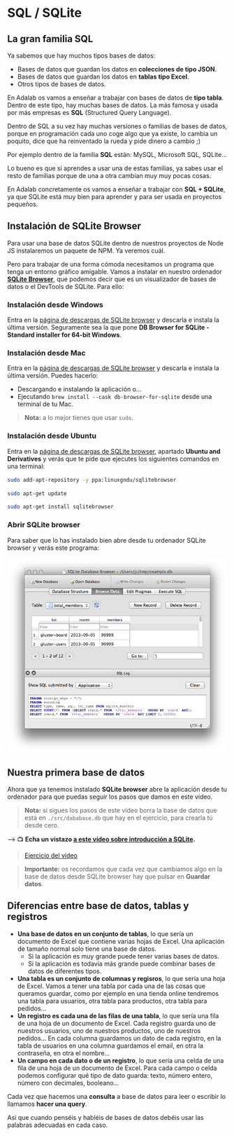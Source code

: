 # SQL / SQLite

## La gran familia SQL

Ya sabemos que hay muchos tipos bases de datos:

- Bases de datos que guardan los datos en **colecciones de tipo JSON**.
- Bases de datos que guardan los datos en **tablas tipo Excel**.
- Otros tipos de bases de datos.

En Adalab os vamos a enseñar a trabajar con bases de datos de **tipo tabla**. Dentro de este tipo, hay muchas bases de datos. La más famosa y usada por más empresas es **SQL** (Structured Query Language).

Dentro de SQL a su vez hay muchas versiones o familias de bases de datos, porque en programación cada uno coge algo que ya existe, lo cambia un poquito, dice que ha reinventado la rueda y pide dinero a cambio ;)

Por ejemplo dentro de la familia **SQL** están: MySQL, Microsoft SQL, SQLite...

Lo bueno es que si aprendes a usar una de estas familias, ya sabes usar el resto de familias porque de una a otra cambian muy muy pocas cosas.

En Adalab concretamente os vamos a enseñar a trabajar con **SQL + SQLite**, ya que SQLite está muy bien para aprender y para ser usada en proyectos pequeños.

## Instalación de SQLite Browser

Para usar una base de datos SQLite dentro de nuestros proyectos de Node JS instalaremos un paquete de NPM. Ya veremos cuál.

Pero para trabajar de una forma cómoda necesitamos un programa que tenga un entorno gráfico amigable. Vamos a instalar en nuestro ordenador [**SQLite Browser**](https://sqlitebrowser.org/), que podemos decir que es un visualizador de bases de datos o el DevTools de SQLite. Para ello:

### Instalación desde Windows

Entra en la [página de descargas de SQLite browser](https://sqlitebrowser.org/dl/) y descarla e instala la última versión. Seguramente sea la que pone **DB Browser for SQLite - Standard installer for 64-bit Windows**.

### Instalación desde Mac

Entra en la [página de descargas de SQLite browser](https://sqlitebrowser.org/dl/) y descarla e instala la última versión. Puedes hacerlo:

- Descargando e instalando la aplicación o...
- Ejecutando `brew install --cask db-browser-for-sqlite` desde una terminal de tu Mac.

> **Nota:** a lo mejor tienes que usar `sudo`.

### Instalación desde Ubuntu

Entra en la [página de descargas de SQLite browser](https://sqlitebrowser.org/dl/), apartado **Ubuntu and Derivatives** y verás que te pide que ejecutes los siguientes comandos en una terminal:

```bash
sudo add-apt-repository -y ppa:linuxgndu/sqlitebrowser
```

```bash
sudo apt-get update
```

```bash
sudo apt-get install sqlitebrowser
```

### Abrir SQLite browser

Para saber que lo has instalado bien abre desde tu ordenador SQLite browser y verás este programa:

![SQLite broser](./assets/images/sqlite-browser.png)

## Nuestra primera base de datos

Ahora que ya tenemos instalado **SQLite browser** abre la aplicación desde tu ordenador para que puedas seguir los pasos que damos en este vídeo.

> **Nota:** si sigues los pasos de este vídeo borra la base de datos que está en `./src/dababase.db` que hay en el ejercicio, para crearla tú desde cero.

&#10230; &#128250; **Echa un vistazo [a este vídeo sobre introducción a SQLite](https://www.youtube.com/watch?v=l34svW5Amf4).**

> [Ejercicio del vídeo](https://github.com/Adalab/ejercicios-de-los-materiales/tree/main/promo-l/4-4-2-sql-intro)

> **Importante:** os recordamos que cada vez que cambiamos algo en la base de datos desde SQLite browser hay que pulsar en **Guardar datos**.

## Diferencias entre base de datos, tablas y registros

- **Una base de datos en un conjunto de tablas**, lo que sería un documento de Excel que contiene varias hojas de Excel. Una aplicación de tamaño normal solo tiene una base de datos.
   - Si la aplicación es muy grande puede tener varias bases de datos.
   - Si la aplicación es todavía más grande puede combinar bases de datos de diferentes tipos.
- **Una tabla es un conjunto de columnas y regisros**, lo que sería una hoja de Excel. Vamos a tener una tabla por cada una de las cosas que queramos guardar, como por ejemplo en una tienda online tendremos una tabla para usuarios, otra tabla para productos, otra tabla para pedidos...
- **Un registro es cada una de las filas de una tabla**, lo que sería una fila de una hoja de un documento de Excel. Cada registro guarda uno de nuestros usuarios, uno de nuestros productos, uno de nuestros pedidos... En cada columna guardamos un dato de cada registro, en la tabla de usuarios en una columna guardamos el email, en otra la contraseña, en otra el nombre...
- **Un campo en cada dato o de un registro**, lo que sería una celda de una fila de una hoja de un documento de Excel. Para cada campo o celda podemos configurar qué tipo de dato guarda: texto, número entero, número con decimales, booleano...

Cada vez que hacemos una **consulta** a base de datos para leer o escribir lo llamamos **hacer una query**.

Así que cuando penséis y habléis de bases de datos debéis usar las palabras adecuadas en cada caso.